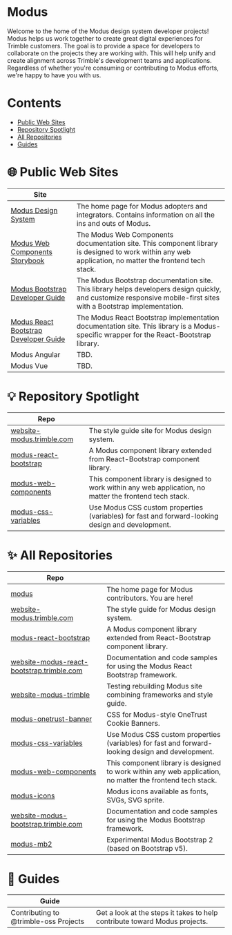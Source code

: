 # Modus

Welcome to the home of the Modus design system developer projects! Modus helps us work together to create great digital experiences for Trimble customers. The goal is to provide a space for developers to collaborate on the projects they are working with. This will help unify and create alignment across Trimble's development teams and applications. Regardless of whether you're consuming or contributing to Modus efforts, we're happy to have you with us.

# Contents

- [Public Web Sites](#public-web-sites)
- [Repository Spotlight](#repository-spotlight)
- [All Repositories](#all-repositories)
- [Guides](#guides)

# 🌐 Public Web Sites

| Site                                                         |                                                              |
| ------------------------------------------------------------ | ------------------------------------------------------------ |
| [Modus Design System](https://modus.trimble.com)             | The home page for Modus adopters and integrators. Contains information on all the ins and outs of Modus. |
| [Modus Web Components Storybook](https://modus-web-components.trimble.com/) | The Modus Web Components documentation site. This component library is designed to work within any web application, no matter the frontend tech stack. |
| [Modus Bootstrap Developer Guide](https://modus-bootstrap.trimble.com/) | The Modus Bootstrap documentation site. This library helps developers design quickly, and customize responsive mobile-first sites with a Bootstrap implementation. |
| [Modus React Bootstrap Developer Guide](https://modus-react-bootstrap.trimble.com/) | The Modus React Bootstrap implementation documentation site. This library is a Modus-specific wrapper for the React-Bootstrap library. |
| Modus Angular                                                | TBD.                                                         |
| Modus Vue                                                    | TBD.                                                         |

# 💡 Repository Spotlight 

| Repo                                                         |                                                              |
| ------------------------------------------------------------ | ------------------------------------------------------------ |
| [website-modus.trimble.com](https://github.com/trimble-oss/website-modus.trimble.com) | The style guide site for Modus design system.                |
| [modus-react-bootstrap](https://github.com/trimble-oss/modus-react-bootstrap) | A Modus component library extended from React-Bootstrap component library. |
| [modus-web-components](https://github.com/trimble-oss/modus-web-components) | This component library is designed to work within any web application, no matter the frontend tech stack. |
| [modus-css-variables](https://github.com/trimble-oss/modus-css-variables) | Use Modus CSS custom properties (variables) for fast and forward-looking design and development. |

# ✨ All Repositories

| Repo                                                         |                                                              |
| ------------------------------------------------------------ | ------------------------------------------------------------ |
| [modus](https://github.com/trimble-oss/modus)                | The home page for Modus contributors. You are here!          |
| [website-modus.trimble.com](https://github.com/trimble-oss/website-modus.trimble.com) | The style guide for Modus design system.                     |
| [modus-react-bootstrap](https://github.com/trimble-oss/modus-react-bootstrap) | A Modus component library extended from React-Bootstrap component library. |
| [website-modus-react-bootstrap.trimble.com](https://github.com/trimble-oss/website-modus-react-bootstrap.trimble.com) | Documentation and code samples for using the Modus React Bootstrap framework. |
| [website-modus-trimble](https://github.com/trimble-oss/website-modus-trimble) | Testing rebuilding Modus site combining frameworks and style guide. |
| [modus-onetrust-banner](https://github.com/trimble-oss/modus-onetrust-banner) | CSS for Modus-style OneTrust Cookie Banners.                 |
| [modus-css-variables](https://github.com/trimble-oss/modus-css-variables) | Use Modus CSS custom properties (variables) for fast and forward-looking design and development. |
| [modus-web-components](https://github.com/trimble-oss/modus-web-components) | This component library is designed to work within any web application, no matter the frontend tech stack. |
| [modus-icons](https://github.com/trimble-oss/modus-icons)    | Modus icons available as fonts, SVGs, SVG sprite.            |
| [website-modus-bootstrap.trimble.com](https://github.com/trimble-oss/website-modus-bootstrap.trimble.com) | Documentation and code samples for using the Modus Bootstrap framework. |
| [modus-mb2](https://github.com/trimble-oss/modus-mb2)        | Experimental Modus Bootstrap 2 (based on Bootstrap v5).      |

# 📘 Guides

| Guide                                 |                                                              |
| ------------------------------------- | ------------------------------------------------------------ |
| Contributing to @trimble-oss Projects | Get a look at the steps it takes to help contribute toward Modus projects. |

